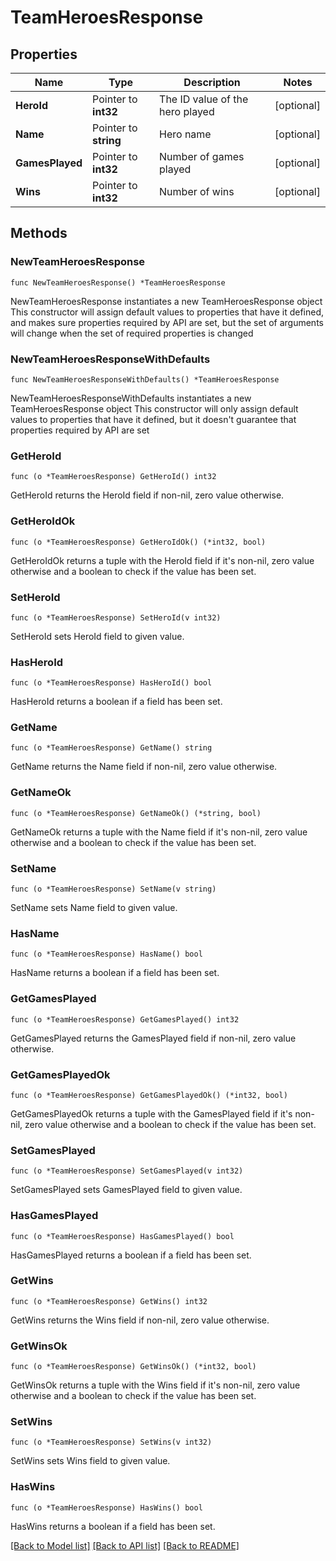 # TeamHeroesResponse

## Properties

Name | Type | Description | Notes
------------ | ------------- | ------------- | -------------
**HeroId** | Pointer to **int32** | The ID value of the hero played | [optional] 
**Name** | Pointer to **string** | Hero name | [optional] 
**GamesPlayed** | Pointer to **int32** | Number of games played | [optional] 
**Wins** | Pointer to **int32** | Number of wins | [optional] 

## Methods

### NewTeamHeroesResponse

`func NewTeamHeroesResponse() *TeamHeroesResponse`

NewTeamHeroesResponse instantiates a new TeamHeroesResponse object
This constructor will assign default values to properties that have it defined,
and makes sure properties required by API are set, but the set of arguments
will change when the set of required properties is changed

### NewTeamHeroesResponseWithDefaults

`func NewTeamHeroesResponseWithDefaults() *TeamHeroesResponse`

NewTeamHeroesResponseWithDefaults instantiates a new TeamHeroesResponse object
This constructor will only assign default values to properties that have it defined,
but it doesn't guarantee that properties required by API are set

### GetHeroId

`func (o *TeamHeroesResponse) GetHeroId() int32`

GetHeroId returns the HeroId field if non-nil, zero value otherwise.

### GetHeroIdOk

`func (o *TeamHeroesResponse) GetHeroIdOk() (*int32, bool)`

GetHeroIdOk returns a tuple with the HeroId field if it's non-nil, zero value otherwise
and a boolean to check if the value has been set.

### SetHeroId

`func (o *TeamHeroesResponse) SetHeroId(v int32)`

SetHeroId sets HeroId field to given value.

### HasHeroId

`func (o *TeamHeroesResponse) HasHeroId() bool`

HasHeroId returns a boolean if a field has been set.

### GetName

`func (o *TeamHeroesResponse) GetName() string`

GetName returns the Name field if non-nil, zero value otherwise.

### GetNameOk

`func (o *TeamHeroesResponse) GetNameOk() (*string, bool)`

GetNameOk returns a tuple with the Name field if it's non-nil, zero value otherwise
and a boolean to check if the value has been set.

### SetName

`func (o *TeamHeroesResponse) SetName(v string)`

SetName sets Name field to given value.

### HasName

`func (o *TeamHeroesResponse) HasName() bool`

HasName returns a boolean if a field has been set.

### GetGamesPlayed

`func (o *TeamHeroesResponse) GetGamesPlayed() int32`

GetGamesPlayed returns the GamesPlayed field if non-nil, zero value otherwise.

### GetGamesPlayedOk

`func (o *TeamHeroesResponse) GetGamesPlayedOk() (*int32, bool)`

GetGamesPlayedOk returns a tuple with the GamesPlayed field if it's non-nil, zero value otherwise
and a boolean to check if the value has been set.

### SetGamesPlayed

`func (o *TeamHeroesResponse) SetGamesPlayed(v int32)`

SetGamesPlayed sets GamesPlayed field to given value.

### HasGamesPlayed

`func (o *TeamHeroesResponse) HasGamesPlayed() bool`

HasGamesPlayed returns a boolean if a field has been set.

### GetWins

`func (o *TeamHeroesResponse) GetWins() int32`

GetWins returns the Wins field if non-nil, zero value otherwise.

### GetWinsOk

`func (o *TeamHeroesResponse) GetWinsOk() (*int32, bool)`

GetWinsOk returns a tuple with the Wins field if it's non-nil, zero value otherwise
and a boolean to check if the value has been set.

### SetWins

`func (o *TeamHeroesResponse) SetWins(v int32)`

SetWins sets Wins field to given value.

### HasWins

`func (o *TeamHeroesResponse) HasWins() bool`

HasWins returns a boolean if a field has been set.


[[Back to Model list]](../README.md#documentation-for-models) [[Back to API list]](../README.md#documentation-for-api-endpoints) [[Back to README]](../README.md)


